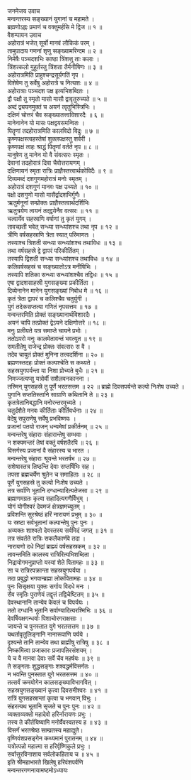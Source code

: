 जनमेजय उवाच  
मन्वन्तरस्य सङ्ख्यानं युगानां च महामते ।  
ब्रह्मणोऽह्नः प्रमाणं च वक्तुमर्हसि मे द्विज ॥ १ ॥  
वैशम्पायन उवाच  
अहोरात्रं भजेत् सूर्यो मानवं लौकिकं परम् ।  
तामुपादाय गणनां शृणु सङ्ख्यामरिन्दम ॥ २ ॥  
निमेषैः पञ्चदशभिः काष्ठा त्रिंशत्तु ताः कलाः ।  
त्रिंशत्कलो मुहूर्तस्तु त्रिंशता तैर्मनीषिणः ॥ ३ ॥  
अहोरात्रमिति प्राहुश्चन्द्रसूर्यगतिं नृप ।  
विशेषेण तु सर्वेषु अहोरात्रे च नित्यशः ॥ ४ ॥  
अहोरात्राः पञ्चदश पक्ष इत्यभिशब्दितः ।  
द्वौ पक्षौ तु स्मृतो मासो मासौ द्वावृतुरुच्यते ॥ ५ ॥  
अब्दं द्व्ययनमुक्तं च अयनं त्वृतुभिस्त्रिभिः ।  
दक्षिणं चोत्तरं चैव सङ्ख्यातत्त्वविशारदैः ॥ ६ ॥  
मानेनानेन यो मासः पक्षद्वयसमन्वितः ।  
पितॄणां तदहोरात्रमिति कालविदो विदुः ॥ ७ ॥  
कॄष्णपक्षस्त्वहस्तेषां शुक्लपक्षस्तु शर्वरी ।  
कृष्णपक्षं त्वहः श्राद्धं पितॄणां वर्तते नृप ॥ ८ ॥  
मानुषेण तु मानेन यो वै संवत्सरः स्मृतः ।  
देवानां तदहोरात्रं दिवा चैवोत्तरायणम् ।  
दक्षिणायनं स्मृता रात्रिः प्राज्ञैस्तत्त्वार्थकोविदैः ॥ ९ ॥  
दिव्यमब्दं दशगुणमहोरात्रं मनोः स्मृतम् ।  
अहोरात्रं दशगुणं मानवः पक्ष उच्यते ॥ १० ॥  
पक्षो दशगुणो मासो मासैर्द्वादशभिर्गुणैः ।  
ऋतुर्मनूनां सम्प्रोक्तः प्राज्ञैस्तत्वार्थदर्शिभिः  
ऋतुत्रयेण त्वयनं तद्‌द्वयेनैव वत्सरः ॥ ११ ॥  
चत्वार्येव सहस्राणि वर्षाणां तु कृतं युगम् ।  
तावच्छती भवेत् सन्ध्या सन्ध्यांशश्च तथा नृप ॥ १२ ॥  
त्रीणि वर्षसहस्राणि त्रेता स्यात् परिमाणतः ।  
तस्याश्च त्रिशती सन्ध्या सन्ध्यांशश्च तथाविधः ॥ १३ ॥  
तथा वर्षसहस्रे द्वे द्वापरं परिकीर्तितम् ।  
तस्यापि द्विशती सन्ध्या सन्ध्यांशश्च तथाविधः ॥ १४ ॥  
कलिवर्षसहस्रं च सङ्ख्यातोऽत्र मनीषिभिः ।  
तस्यापि शतिका सन्ध्या सन्ध्यांशश्चैव तद्विधः ॥ १५ ॥  
एषा द्वादशसाहस्री युगसङ्ख्या प्रकीर्तिता ।  
दिव्येनानेन मानेन युगसङ्ख्यां निबोध मे ॥ १६ ॥  
कृतं त्रेता द्वापरं च कलिश्चैव चतुर्युगी ।  
युगं तदेकसप्तत्या गणितं नृपसत्तम ॥ १७ ॥  
मन्वन्तरमिति प्रोक्तं सङ्ख्यानार्थविशारदैः ।  
अयनं चापि तत्प्रोक्तं द्वेऽयने दक्षिणोत्तरे ॥ १८ ॥  
मनुः प्रलीयते यत्र समाप्ते चायने प्रभोः ।  
ततोऽपरो मनुः कालमेतावन्तं भवत्युत ॥ १९ ॥  
समतीतेषु राजेन्द्र प्रोक्तः संवत्सरः स वै ।  
तदेव चायुतं प्रोक्तं मुनिना तत्त्वदर्शिना ॥ २० ॥  
ब्रह्मणस्तदहः प्रोक्तं कल्पश्चेति स कथ्यते ।  
सहस्रयुगपर्यन्ता या निशा प्रोच्यते बुधैः ॥ २१ ॥  
निमज्जत्यप्सु यत्रोर्वी सशैलवनकानना ।  
तस्मिन् युगसहस्रे तु पूर्णे भरतसत्तम ॥ २२ ॥
ब्राह्मे दिवसपर्यन्ते कल्पो निःशेष उच्यते ।  
युगानि सप्ततिस्तानि साग्राणि कथितानि ते ॥ २३ ॥  
कृतत्रेतानिबद्धानि मनोरन्तरमुच्यते ।  
चतुर्दशैते मनवः कीर्तिताः कीर्तिवर्धनाः ॥ २४ ॥  
वेदेषु सपुराणेषु सर्वेषु प्रभविष्णवः ।  
प्रजानां पतयो राजन् धन्यमेषां प्रकीर्तनम् ॥ २५ ॥  
मन्वन्तरेषु संहाराः संहारान्तेषु सम्भवाः ।  
न शक्यमन्तरं तेषां वक्तुं वर्षशतैरपि ॥ २६ ॥  
विसर्गस्य प्रजानां वै संहारस्य च भारत ।  
मन्वन्तरेषु संहाराः श्रूयन्ते भरतर्षभ ॥ २७ ॥  
सशेषास्तत्र तिष्ठन्ति देवाः सप्तर्षिभिः सह ।  
तपसा ब्रह्मचर्येण श्रुतेन च समाहिताः ॥ २८ ॥  
पूर्णे युगसहस्रे तु कल्पो निःशेष उच्यते ।  
तत्र सर्वाणि भूतानि दग्धान्यादित्यतेजसा ॥ २९ ॥  
ब्रह्माणमग्रतः कृत्वा सहादित्यगणैर्विभुम् ।  
योगं योगीश्वरं देवमजं क्षेत्रज्ञमच्युतम् ।  
प्रविशन्ति सुरश्रेष्ठं हरिं नारायणं प्रभुम् ॥ ३० ॥  
यः स्रष्टा सर्वभूतानां कल्पान्तेषु पुनः पुनः ।  
अव्यक्तः शाश्वतो देवस्तस्य सर्वमिदं जगत् ॥ ३१ ॥  
तत्र संवर्तते रात्रिः सकलैकार्णवे तदा ।  
नारायणो दधे निद्रां ब्राह्म्यं वर्षसहस्रकम् ॥ ३२ ॥  
तावन्तमिति कालस्य रात्रिरित्यभिशब्दिता ।  
निद्रायोगमनुप्राप्तो यस्यां शेते पितामहः ॥ ३३ ॥  
सा च रात्रिरपक्रान्ता सहस्रयुगपर्यया ।  
तदा प्रबुद्धो भगवान्ब्रह्मा लोकपितामहः ॥ ३४ ॥  
पुनः सिसृक्षया युक्तः सर्गाय विदधे मनः ।  
सैव स्मृतिः पुराणेयं तद्वृत्तं तद्विचेष्टितम् ॥ ३५ ॥  
देवस्थानानि तान्येव केवलं च विपर्ययः ।  
ततो दग्धानि भूतानि सर्वाण्यादित्यरश्मिभिः ॥ ३६ ॥  
देवर्षियक्षगन्धर्वाः पिशाचोरगराक्षसाः ।  
जायन्ते च पुनस्तात युगे भरतसत्तम ॥ ३७ ॥  
यथर्तावृतुलिङ्गानि नानारूपाणि पर्यये ।  
दृश्यन्ते तानि तान्येव तथा ब्राह्मीषु रात्रिषु ॥ ३८ ॥  
निष्क्रमित्वा प्रजाकारः प्रजापतिरसंशयम् ।  
ये च वै मानवा देवाः सर्वे चैव महर्षयः ॥ ३९ ॥  
ते सङ्गताः शुद्धसङ्गाः शश्वद्धर्मविसर्गतः ।  
न भवन्ति पुनस्तात युगे भरतसत्तम ॥ ४० ॥  
तत्सर्वं क्रमयोगेन कालसङ्ख्याविभागवित् ।  
सहस्रयुगसङ्ख्यानं कृत्वा दिवसमीश्वरः ॥ ४१ ॥  
रात्रिं युगसहस्रान्तां कृत्वा च भगवान् विभुः ।  
संहरत्यथ भूतानि सृजते च पुनः पुनः ॥ ४२ ॥  
व्यक्ताव्यक्तो महादेवो हरिर्नारायणः प्रभुः ।  
तस्य ते कीर्तयिष्यामि मनोर्वैवस्वतस्य ह ॥ ४३ ॥  
विसर्गं भरतश्रेष्ठ साम्प्रतस्य महाद्युते।  
वृष्णिवंशप्रसङ्गेन कथ्यमानं पुरातनम् ॥ ४४ ॥  
यत्रोत्पन्नो महात्मा स हरिर्वृष्णिकुले प्रभुः ।  
सर्वासुरविनाशाय सर्वलोकहिताय च ॥ ४५ ॥  
इति श्रीमहाभारते खिलेषु हरिवंशपर्वणि  
मन्वन्तरगणनायामष्टमोऽध्यायः
